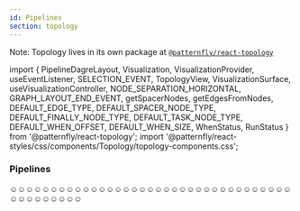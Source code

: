 ```yaml
---
id: Pipelines
section: topology
---
```


Note: Topology lives in its own package at [`@patternfly/react-topology`](https://www.npmjs.com/package/@patternfly/react-topology)

import {
  PipelineDagreLayout,
  Visualization,
  VisualizationProvider,
  useEventListener,
  SELECTION_EVENT,
  TopologyView,
  VisualizationSurface,
  useVisualizationController,
  NODE_SEPARATION_HORIZONTAL,
  GRAPH_LAYOUT_END_EVENT,
  getSpacerNodes,
  getEdgesFromNodes,
  DEFAULT_EDGE_TYPE,
  DEFAULT_SPACER_NODE_TYPE,
  DEFAULT_FINALLY_NODE_TYPE,
  DEFAULT_TASK_NODE_TYPE,
  DEFAULT_WHEN_OFFSET,
  DEFAULT_WHEN_SIZE,
  WhenStatus,
  RunStatus
} from '@patternfly/react-topology';
import '@patternfly/react-styles/css/components/Topology/topology-components.css';

### Pipelines

☺︎☺︎☺︎☺︎☺︎☺︎☺︎☺︎☺︎☺︎☺︎☺︎☺︎☺︎☺︎☺︎☺︎☺︎☺︎☺︎☺︎☺︎☺︎☺︎☺︎☺︎☺︎☺︎☺︎☺︎☺︎☺︎☺︎☺︎☺︎☺︎☺︎☺︎☺︎☺︎☺︎☺︎☺︎☺︎

```ts file='./TopologyPipelinesDemo.tsx'
```
